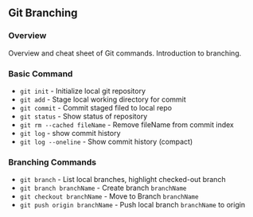 ## Git Branching

### Overview

Overview and cheat sheet of Git commands. Introduction to branching.

### Basic Command

* `git init` - Initialize local git repository
* `git add` - Stage local working directory for commit
* `git commit` - Commit staged filed to local repo
* `git status` - Show status of repository
* `git rm --cached fileName` - Remove fileName from commit index
* `git log` - show commit history
* `git log --oneline` - Show commit history (compact)

### Branching Commands
* `git branch` - List local branches, highlight checked-out branch
* `git branch branchName` - Create branch `branchName`
* `git checkout branchName` - Move to Branch `branchName`
* `git push origin branchName` - Push local branch `branchName` to origin
